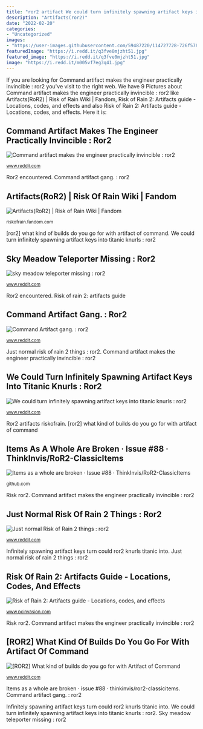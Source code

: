 ```yaml
---
title: "ror2 artifact We could turn infinitely spawning artifact keys into titanic knurls : ror2"
description: "Artifacts(ror2)"
date: "2022-02-20"
categories:
- "Uncategorized"
images:
- "https://user-images.githubusercontent.com/59487220/114727728-726f5780-9d0c-11eb-9e34-e45bf6709ef7.png"
featuredImage: "https://i.redd.it/q3fve0mjzht51.jpg"
featured_image: "https://i.redd.it/q3fve0mjzht51.jpg"
image: "https://i.redd.it/m005vf7eg3q41.jpg"
---
```


If you are looking for Command artifact makes the engineer practically invincible : ror2 you've visit to the right web. We have 9 Pictures about Command artifact makes the engineer practically invincible : ror2 like Artifacts(RoR2) | Risk of Rain Wiki | Fandom, Risk of Rain 2: Artifacts guide - Locations, codes, and effects and also Risk of Rain 2: Artifacts guide - Locations, codes, and effects. Here it is:

## Command Artifact Makes The Engineer Practically Invincible : Ror2

![Command artifact makes the engineer practically invincible : ror2](https://external-preview.redd.it/8wHwUv7BKDMOfCF86QaeTYjgCp4tL4WoO92yKK7eKME.jpg?auto=webp&amp;s=fabb735ed7f07e7775136c637784bd22c9707951 "Ror2 artifacts riskofrain")

<small>www.reddit.com</small>

Ror2 encountered. Command artifact gang. : ror2

## Artifacts(RoR2) | Risk Of Rain Wiki | Fandom

![Artifacts(RoR2) | Risk of Rain Wiki | Fandom](https://vignette.wikia.nocookie.net/risk-of-rain/images/9/9a/Artifact_codes_and_locations.png/revision/latest/scale-to-width-down/256?cb=20200423231450 "Artifacts(ror2)")

<small>riskofrain.fandom.com</small>

[ror2] what kind of builds do you go for with artifact of command. We could turn infinitely spawning artifact keys into titanic knurls : ror2

## Sky Meadow Teleporter Missing : Ror2

![sky meadow teleporter missing : ror2](https://i.redd.it/q3fve0mjzht51.jpg "Artifacts(ror2)")

<small>www.reddit.com</small>

Ror2 encountered. Risk of rain 2: artifacts guide

## Command Artifact Gang. : Ror2

![Command Artifact gang. : ror2](https://i.redd.it/hfn0vwqx42m51.png "Artifact command gang meme ror2")

<small>www.reddit.com</small>

Just normal risk of rain 2 things : ror2. Command artifact makes the engineer practically invincible : ror2

## We Could Turn Infinitely Spawning Artifact Keys Into Titanic Knurls : Ror2

![We could turn infinitely spawning artifact keys into titanic knurls : ror2](https://i.redd.it/m005vf7eg3q41.jpg "Just normal risk of rain 2 things : ror2")

<small>www.reddit.com</small>

Ror2 artifacts riskofrain. [ror2] what kind of builds do you go for with artifact of command

## Items As A Whole Are Broken · Issue #88 · ThinkInvis/RoR2-ClassicItems

![Items as a whole are broken · Issue #88 · ThinkInvis/RoR2-ClassicItems](https://user-images.githubusercontent.com/59487220/114727728-726f5780-9d0c-11eb-9e34-e45bf6709ef7.png "Ror2 encountered")

<small>github.com</small>

Risk ror2. Command artifact makes the engineer practically invincible : ror2

## Just Normal Risk Of Rain 2 Things : Ror2

![Just normal Risk of Rain 2 things : ror2](https://i.redd.it/e9faft1dukn61.jpg "Artifact command gang meme ror2")

<small>www.reddit.com</small>

Infinitely spawning artifact keys turn could ror2 knurls titanic into. Just normal risk of rain 2 things : ror2

## Risk Of Rain 2: Artifacts Guide - Locations, Codes, And Effects

![Risk of Rain 2: Artifacts guide - Locations, codes, and effects](https://www.pcinvasion.com/wp-content/uploads/2020/04/ROR2-Bulwarks-Ambry-challenge-Compound-Generator-Sky-Meadow-1-750x422.jpg "Infinitely spawning artifact keys turn could ror2 knurls titanic into")

<small>www.pcinvasion.com</small>

Risk ror2. Command artifact makes the engineer practically invincible : ror2

## [ROR2] What Kind Of Builds Do You Go For With Artifact Of Command

![[ROR2] What kind of builds do you go for with Artifact of Command](https://i.redd.it/n201sptzyrt41.png "Sky meadow teleporter missing : ror2")

<small>www.reddit.com</small>

Items as a whole are broken · issue #88 · thinkinvis/ror2-classicitems. Command artifact gang. : ror2

Infinitely spawning artifact keys turn could ror2 knurls titanic into. We could turn infinitely spawning artifact keys into titanic knurls : ror2. Sky meadow teleporter missing : ror2
